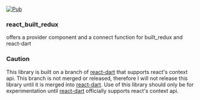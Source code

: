 [![Pub](https://img.shields.io/pub/v/react_built_redux.svg)](https://pub.dartlang.org/packages/react_built_redux)

### react_built_redux

offers a provider component and a connect function for built_redux and react-dart

### Caution
This library is built on a branch of [react-dart] that supports react's context api.
This branch is not merged or released, therefore I will not release this library until it is merged into [react-dart].
Use of this library should only be for experimentation until [react-dart] officially supports react's context api.

[react-dart]: https://github.com/cleandart/react-dart
